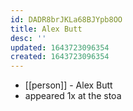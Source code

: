 ```yaml
---
id: DADR8brJKLa68BJYpb8OO
title: Alex Butt
desc: ''
updated: 1643723096354
created: 1643723096354
---
```



- [[person]] - Alex Butt
- appeared 1x at the stoa
